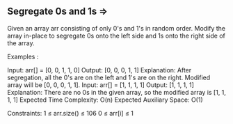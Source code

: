 Segregate 0s and 1s  =>
-------------------


Given an array arr consisting of only 0's and 1's in random order. Modify the array in-place to segregate 0s onto the left side and 1s onto the right side of the array.

Examples :

Input: arr[] = [0, 0, 1, 1, 0]
Output: [0, 0, 0, 1, 1]
Explanation:  After segregation, all the 0's are on the left and 1's are on the right. Modified array will be [0, 0, 0, 1, 1].
Input: arr[] = [1, 1, 1, 1]
Output: [1, 1, 1, 1]
Explanation: There are no 0s in the given array, so the modified array is [1, 1, 1, 1]
Expected Time Complexity: O(n)
Expected Auxiliary Space: O(1)

Constraints:
1 ≤ arr.size() ≤ 106
0 ≤ arr[i] ≤ 1

